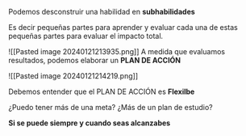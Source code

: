 Podemos desconstruir una habilidad en **subhabilidades**

Es decir pequeñas partes para aprender y evaluar cada una de estas pequeñas partes para evaluar el impacto total.

![[Pasted image 20240121213935.png]]
A medida que evaluamos resultados, podemos elaborar un  **PLAN DE ACCIÓN**


![[Pasted image 20240121214219.png]]

Debemos entender que el PLAN DE ACCIÓN es **Flexilbe**

¿Puedo tener más de una meta?
¿Más de un plan de estudio?

**Si se puede siempre y cuando seas alcanzabes**




